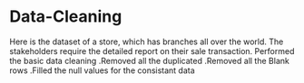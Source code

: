 # Data-Cleaning
Here is the dataset of a store, which has branches all over the world. The stakeholders require the detailed report on their sale transaction. 
Performed the basic data cleaning 
.Removed all the duplicated
.Removed all the Blank rows
.Filled the null values for the consistant data
